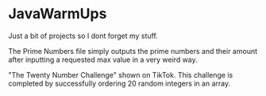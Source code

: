 # JavaWarmUps
Just a bit of projects so I dont forget my stuff.


The Prime Numbers file simply outputs the prime numbers and their amount after inputting a requested max value in a very weird way.

"The Twenty Number Challenge" shown on TikTok. This challenge is completed by successfully ordering 20 random integers in an array.
